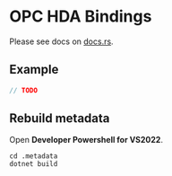 # OPC HDA Bindings

Please see docs on [docs.rs](https://docs.rs/opc_hda_bindings/).

## Example

```rust
// TODO
```

## Rebuild metadata

Open **Developer Powershell for VS2022**.

```batch
cd .metadata
dotnet build
```

